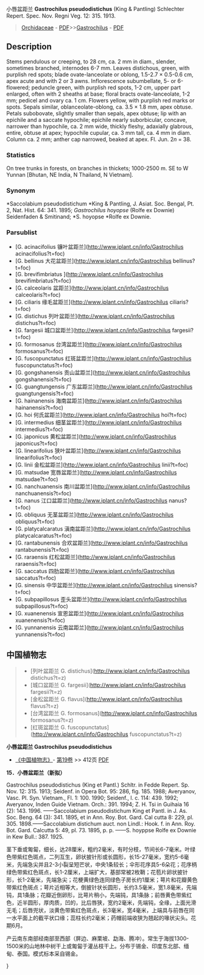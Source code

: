 小唇盆距兰 **Gastrochilus pseudodistichus** (King & Pantling) Schlechter Repert. Spec. Nov. Regni Veg. 12: 315. 1913.

> [Orchidaceae](http://www.iplant.cn/info/Orchidaceae?t=foc) - [PDF](http://www.iplant.cn/foc/pdf/Orchidaceae.pdf)>>[Gastrochilus](http://www.iplant.cn/info/Gastrochilus?t=foc) - [PDF](http://www.iplant.cn/foc/pdf/Gastrochilus.pdf)

## Description

Stems pendulous or creeping, to 28 cm, ca. 2 mm in diam., slender, sometimes branched, internodes 6-7 mm. Leaves distichous, green, with purplish red spots; blade ovate-lanceolate or oblong, 1.5-2.7 × 0.5-0.6 cm, apex acute and with 2 or 3 awns. Inflorescence subumbellate, 5- or 6-flowered; peduncle green, with purplish red spots, 1-2 cm, upper part enlarged, often with 2 sheaths at base; floral bracts ovate-lanceolate, 1-2 mm; pedicel and ovary ca. 1 cm. Flowers yellow, with purplish red marks or spots. Sepals similar, oblanceolate-oblong, ca. 3.5 × 1.8 mm, apex obtuse. Petals subobovate, slightly smaller than sepals, apex obtuse; lip with an epichile and a saccate hypochile; epichile nearly suborbicular, concave, narrower than hypochile, ca. 2 mm wide, thickly fleshy, adaxially glabrous, entire, obtuse at apex; hypochile cupular, ca. 3 mm tall, ca. 4 mm in diam. Column ca. 2 mm; anther cap narrowed, beaked at apex. Fl. Jun. 2*n* = 38.

### Statistics
On tree trunks in forests, on branches in thickets; 1000-2500 m. SE to W Yunnan [Bhutan, NE India, N Thailand, N Vietnam].

### Synonym
*Saccolabium pseudodistichum *King & Pantling, J. Asiat. Soc. Bengal, Pt. 2, Nat. Hist. 64: 341. 1895; *Gastrochilus hoyopse* (Rolfe ex Downie) Seidenfaden & Smitinand; *S. hoyopse *Rolfe ex Downie.

### Parsublist

* [G.  acinacifolius  镰叶盆距兰](http://www.iplant.cn/info/Gastrochilus acinacifolius?t=foc)
* [G.  bellinus  大花盆距兰](http://www.iplant.cn/info/Gastrochilus bellinus?t=foc)
* [G.  brevifimbriatus  ](http://www.iplant.cn/info/Gastrochilus brevifimbriatus?t=foc)
* [G.  calceolaris  盆距兰](http://www.iplant.cn/info/Gastrochilus calceolaris?t=foc)
* [G.  ciliaris  缘毛盆距兰](http://www.iplant.cn/info/Gastrochilus ciliaris?t=foc)
* [G.  distichus  列叶盆距兰](http://www.iplant.cn/info/Gastrochilus distichus?t=foc)
* [G.  fargesii  城口盆距兰](http://www.iplant.cn/info/Gastrochilus fargesii?t=foc)
* [G.  formosanus  台湾盆距兰](http://www.iplant.cn/info/Gastrochilus formosanus?t=foc)
* [G.  fuscopunctatus  红斑盆距兰](http://www.iplant.cn/info/Gastrochilus fuscopunctatus?t=foc)
* [G.  gongshanensis  贡山盆距兰](http://www.iplant.cn/info/Gastrochilus gongshanensis?t=foc)
* [G.  guangtungensis  广东盆距兰](http://www.iplant.cn/info/Gastrochilus guangtungensis?t=foc)
* [G.  hainanensis  海南盆距兰](http://www.iplant.cn/info/Gastrochilus hainanensis?t=foc)
* [G.  hoi  何氏盆距兰](http://www.iplant.cn/info/Gastrochilus hoi?t=foc)
* [G.  intermedius  细茎盆距兰](http://www.iplant.cn/info/Gastrochilus intermedius?t=foc)
* [G.  japonicus  黄松盆距兰](http://www.iplant.cn/info/Gastrochilus japonicus?t=foc)
* [G.  linearifolius  狭叶盆距兰](http://www.iplant.cn/info/Gastrochilus linearifolius?t=foc)
* [G.  linii  金松盆距兰](http://www.iplant.cn/info/Gastrochilus linii?t=foc)
* [G.  matsudae  宽唇盆距兰](http://www.iplant.cn/info/Gastrochilus matsudae?t=foc)
* [G.  nanchuanensis  南川盆距兰](http://www.iplant.cn/info/Gastrochilus nanchuanensis?t=foc)
* [G.  nanus  江口盆距兰](http://www.iplant.cn/info/Gastrochilus nanus?t=foc)
* [G.  obliquus  无茎盆距兰](http://www.iplant.cn/info/Gastrochilus obliquus?t=foc)
* [G.  platycalcaratus  滇南盆距兰](http://www.iplant.cn/info/Gastrochilus platycalcaratus?t=foc)
* [G.  rantabunensis  合欢盆距兰](http://www.iplant.cn/info/Gastrochilus rantabunensis?t=foc)
* [G.  raraensis  红松盆距兰](http://www.iplant.cn/info/Gastrochilus raraensis?t=foc)
* [G.  saccatus  四肋盆距兰](http://www.iplant.cn/info/Gastrochilus saccatus?t=foc)
* [G.  sinensis  中华盆距兰](http://www.iplant.cn/info/Gastrochilus sinensis?t=foc)
* [G.  subpapillosus  歪头盆距兰](http://www.iplant.cn/info/Gastrochilus subpapillosus?t=foc)
* [G.  xuanenensis  宣恩盆距兰](http://www.iplant.cn/info/Gastrochilus xuanenensis?t=foc)
* [G.  yunnanensis  云南盆距兰](http://www.iplant.cn/info/Gastrochilus yunnanensis?t=foc)

## 中国植物志

> * [列叶盆距兰  G.  distichus](http://www.iplant.cn/info/Gastrochilus distichus?t=z)
> * [城口盆距兰  G.  fargesii](http://www.iplant.cn/info/Gastrochilus fargesii?t=z)
> * [金松盆距兰  G.  flavus](http://www.iplant.cn/info/Gastrochilus flavus?t=z)
> * [台湾盆距兰  G.  formosanus](http://www.iplant.cn/info/Gastrochilus formosanus?t=z)
> * [红斑盆距兰  G.  fuscopunctatus](http://www.iplant.cn/info/Gastrochilus fuscopunctatus?t=z)

**小唇盆距兰 Gastrochilus pseudodistichus**

* [《中国植物志》](http://www.iplant.cn/frps)- [第19卷](http://www.iplant.cn/frps/vol/19) >> 412页 [PDF](http://www.iplant.cn/frps/pdf/19/412a.pdf)

**15．小唇盆距兰（新拟）**

Gastrochilus pseudodistichus (King et Pantl.) Schltr. in Fedde Repert. Sp. Nov. 12: 315. 1913; Seidenf. in Opera Bot. 95: 286, fig. 185. 1988; Averyanov, Vasc. Pl. Syn. Vietnam., Fl. 1: 100. 1990; Seidenf., l. c. 114: 439. 1992; Averyanov, Inden Guide Vietnam. Orch.: 391. 1994; Z. H. Tsi in Guihaia 16 (2): 143. 1996. ——Saccolabium pseudodistichum King et Pantl. in J. As. Soc. Beng. 64 (3): 341. 1895, et in Ann. Roy. Bot. Gard. Cal cutta 8: 229, pl. 305. 1898.——Saccolabium distichum auct. non Lindl.: Hook. f. in Ann. Roy. Bot. Gard. Calcutta 5: 49, pl. 73. 1895, p. p. ——S. hoyppse Rolfe ex Downie in Kew Bull.: 387. 1925.

茎下垂或匍匐，细长，达28厘米，粗约2毫米，有时分枝，节间长6-7毫米。叶绿色带紫红色斑点，二列互生，卵状披针形或长圆形，长15-27毫米，宽约5-6毫米，先端急尖并且2-3小裂呈短芒状，中央1条较长；伞形花序具5-6朵花；花序柄绿色带紫红色斑点，长1-2厘米，上端扩大，基部常被2枚鞘；花苞片卵状披针形，长1-2毫米，先端急尖；花梗黄绿色连同绿色子房长约1厘米；萼片和花瓣黄色带紫红色斑点；萼片近相等大，倒披针状长圆形，长约3.5毫米，宽1.8毫米，先端钝，具1条脉；花瓣近倒卵形，比萼片稍小，先端钝，具1条脉；前唇黄色带紫红色，近半圆形，厚肉质，凹的，比后唇狭，宽约2毫米，先端钝，全缘，上面光滑无毛；后唇兜状，淡黄色带紫红色斑点，长3毫米，宽4毫米，上端具与前唇在同一水平面上的截平状口缘；蕊柱长约2毫米；药帽前端收狭为翘起的喙状尖头。花期6月。

产云南东南部经南部至西部（屏边、麻栗坡、勐海、腾冲）。常生于海拔1300-1500米的山地林中树干上或匍匐于灌丛枝干上。分布于锡金、印度东北部、缅甸、泰国。模式标本采自锡金。

}